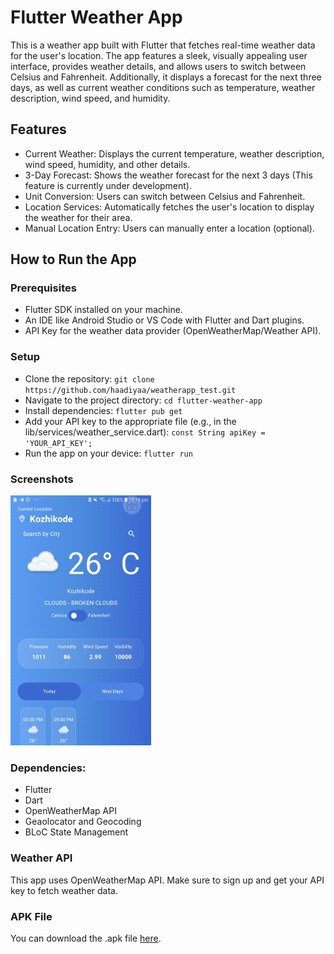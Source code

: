
# Flutter Weather App  
This is a weather app built with Flutter that fetches real-time weather data for the user's location. The app features a sleek, visually appealing user interface, provides weather details, and allows users to switch between Celsius and Fahrenheit. Additionally, it displays a forecast for the next three days, as well as current weather conditions such as temperature, weather description, wind speed, and humidity.  

## Features  
- Current Weather: Displays the current temperature, weather description, wind speed, humidity, and other details.  
- 3-Day Forecast: Shows the weather forecast for the next 3 days (This feature is currently under development).  
- Unit Conversion: Users can switch between Celsius and Fahrenheit.  
- Location Services: Automatically fetches the user's location to display the weather for their area.  
- Manual Location Entry: Users can manually enter a location (optional).  
## How to Run the App  
### Prerequisites  
- Flutter SDK installed on your machine.  
- An IDE like Android Studio or VS Code with Flutter and Dart plugins.  
- API Key for the weather data provider (OpenWeatherMap/Weather API).  
### Setup   
- Clone the repository:
`git clone https://github.com/haadiyaa/weatherapp_test.git`
- Navigate to the project directory:
`cd flutter-weather-app`
- Install dependencies:
`flutter pub get  `
- Add your API key to the appropriate file (e.g., in the lib/services/weather_service.dart):
`const String apiKey = 'YOUR_API_KEY';`
- Run the app on your device:
`flutter run  `
### Screenshots  

<img src="assets/images/screenshot-1727369196141.png" alt="Weather App Screenshot" height="400"/>

### Dependencies:
- Flutter
- Dart
- OpenWeatherMap API 
- Geaolocator and Geocoding
- BLoC State Management

### Weather API
This app uses OpenWeatherMap API. Make sure to sign up and get your API key to fetch weather data.  

### APK File
You can download the .apk file [here]().  

